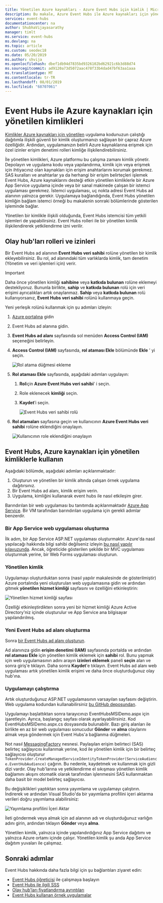 ```yaml
---
title: Yönetilen Azure kaynakları - Azure Event Hubs için kimlik | Microsoft Docs
description: Bu makale, Azure Event Hubs ile Azure kaynakları için yönetilen kimliklerini kullanma hakkında bilgi sağlar.
services: event-hubs
documentationcenter: na
author: ShubhaVijayasarathy
manager: timlt
ms.service: event-hubs
ms.devlang: na
ms.topic: article
ms.custom: seodec18
ms.date: 05/20/2019
ms.author: shvija
ms.openlocfilehash: dbef1db94d7835bd9326102bd62921c6b3d88d74
ms.sourcegitcommit: ad9120a73d5072aac478f33b4dad47bf63aa1aaa
ms.translationtype: MT
ms.contentlocale: tr-TR
ms.lasthandoff: 08/01/2019
ms.locfileid: "68707061"
---
```

# <a name="managed-identities-for-azure-resources-with-event-hubs"></a>Event Hubs ile Azure kaynakları için yönetilen kimlikleri

[Kimlikler Azure kaynakları için yönetilen](../active-directory/managed-identities-azure-resources/overview.md) uygulama kodunuzun çalıştığı dağıtımla ilişkili güvenli bir kimlik oluşturmanızı sağlayan bir çapraz Azure özelliğidir. Ardından, uygulamanızın belirli Azure kaynaklarına erişmek için özel izinler erişim denetimi rolleri kimliğe ilişkilendirebilirsiniz. 

İle yönetilen kimlikleri, Azure platformu bu çalışma zamanı kimlik yönetir. Depolayın ve uygulama kodu veya yapılandırma, kimlik için veya erişmek için ihtiyacınız olan kaynakları için erişim anahtarlarını korumak gerekmez. SAS kuralları ve anahtarlar ya da herhangi bir erişim belirteçleri işlemek Event Hubs, Azure kaynaklarını desteği etkin yönetilen kimliklerle bir Azure App Service uygulama içinde veya bir sanal makinede çalışan bir istemci uygulaması gerekmez. İstemci uygulaması, uç nokta adresi Event Hubs ad alanının yalnızca gerekir. Uygulamaya bağlandığında, Event Hubs yönetilen kimliğin bağlam istemci örneği bu makalenin sonraki bölümlerinde gösterilen işleminde bağlar.

Yönetilen bir kimlikle ilişkili olduğunda, Event Hubs istemcisi tüm yetkili işlemleri de yapabilirsiniz. Event Hubs rolleri ile bir yönetilen kimlik ilişkilendirerek yetkilendirme izni verilir. 

## <a name="event-hubs-roles-and-permissions"></a>Olay hub'ları rolleri ve izinleri
Bir Event Hubs ad alanının **Event Hubs veri sahibi** rolüne yönetilen bir kimlik ekleyebilirsiniz. Bu rol, ad alanındaki tüm varlıklarda kimlik, tam denetim (Yönetim ve veri işlemleri için) verir.

>[!IMPORTANT]
> Daha önce yönetilen kimliği **sahibine** veya **katkıda bulunan** rolüne eklemeyi destekliyoruz. Bununla birlikte, **sahip** ve **katkıda bulunan** rolü için veri erişimi ayrıcalıkları artık onaylanmaz. **Sahip** veya **katkıda bulunan** rolü kullanıyorsanız, **Event Hubs veri sahibi** rolünü kullanmaya geçin.

Yeni yerleşik rolünü kullanmak için şu adımları izleyin: 

1. [Azure portalına](https://portal.azure.com) gidin
2. Event Hubs ad alanına gidin.
3. **Event Hubs ad alanı** sayfasında sol menüden **Access Control (IAM)** seçeneğini belirleyin.
4. **Access Control (IAM)** sayfasında, **rol ataması Ekle** bölümünde **Ekle** ' yi seçin. 

    ![Rol atama düğmesi ekleme](./media/event-hubs-managed-service-identity/add-role-assignment-button.png)
5. **Rol ataması Ekle** sayfasında, aşağıdaki adımları uygulayın: 
    1. **Rol**için **Azure Event Hubs veri sahibi**' i seçin. 
    2. Role eklenecek **kimliği** seçin.
    3. **Kaydet**’i seçin. 

        ![Event Hubs veri sahibi rolü](./media/event-hubs-managed-service-identity/add-role-assignment-dialog.png)
6. **Rol atamaları** sayfasına geçin ve kullanıcının **Azure Event Hubs veri sahibi** rolüne eklendiğini onaylayın. 

    ![Kullanıcının role eklendiğini onaylayın](./media/event-hubs-managed-service-identity/role-assignments.png)
 
## <a name="use-event-hubs-with-managed-identities-for-azure-resources"></a>Event Hubs, Azure kaynakları için yönetilen kimliklerle kullanın

Aşağıdaki bölümde, aşağıdaki adımları açıklanmaktadır:

1. Oluşturun ve yönetilen bir kimlik altında çalışan örnek uygulama dağıtırsınız.
2. Bir Event Hubs ad alanı, kimlik erişim verin.
3. Uygulama, kimliğini kullanarak event hubs ile nasıl etkileşim girer.

Barındırılan bir web uygulaması bu tanıtımda açıklanmaktadır [Azure App Service](https://azure.microsoft.com/services/app-service/). Bir VM tarafından barındırılan uygulama için gerekli adımlar benzerdir.

### <a name="create-an-app-service-web-application"></a>Bir App Service web uygulaması oluşturma

İlk adım, bir App Service ASP.NET uygulaması oluşturmaktır. Azure'da nasıl yapılacağı hakkında bilgi sahibi değilseniz izleyin [bu nasıl yapılır kılavuzunda](../app-service/app-service-web-get-started-dotnet-framework.md). Ancak, öğreticide gösterilen şekilde bir MVC uygulaması oluşturmak yerine, bir Web Forms uygulaması oluşturun.

### <a name="set-up-the-managed-identity"></a>Yönetilen kimlik

Uygulamayı oluşturduktan sonra (nasıl yapılır makalesinde de gösterilmiştir) Azure portalında yeni oluşturulan web uygulamasına gidin ve ardından gitmek **yönetilen hizmet kimliği** sayfasını ve özelliğini etkinleştirin: 

![Yönetilen hizmet kimliği sayfası](./media/event-hubs-managed-service-identity/msi1.png)
 
Özelliği etkinleştirdikten sonra yeni bir hizmet kimliği Azure Active Directory'niz içinde oluşturulur ve App Service ana bilgisayar yapılandırılmış.

### <a name="create-a-new-event-hubs-namespace"></a>Yeni Event Hubs ad alanı oluşturma

Sonra [bir Event Hubs ad alanı oluşturun](event-hubs-create.md). 

Ad alanınıza gidin **erişim denetimi (IAM)** sayfasında portalda ve ardından **rol ataması Ekle** için yönetilen kimlik eklemek için **sahibi** rol. Bunu yapmak için web uygulamasının adını arayın **izinleri eklemek** paneli **seçin** alan ve sonra giriş'e tıklayın. Daha sonra **Kaydet**'e tıklayın. Event Hubs ad alanı web uygulaması artık yönetilen kimlik erişimi ve daha önce oluşturduğunuz olay hub'ına. 

### <a name="run-the-app"></a>Uygulamayı çalıştırma

Artık oluşturduğunuz ASP.NET uygulamasının varsayılan sayfasını değiştirin. Web uygulama kodundan kullanabilirsiniz [bu GitHub deposundan](https://github.com/Azure/azure-event-hubs/tree/master/samples/DotNet/Microsoft.Azure.EventHubs/Rbac/ManagedIdentityWebApp). 

Uygulamayı başlattıktan sonra tarayıcınızı EventHubsMSIDemo.aspx için işaretleyin. Ayrıca, başlangıç sayfası olarak ayarlayabilirsiniz. Kod EventHubsMSIDemo.aspx.cs dosyasında bulunabilir. Bazı giriş alanları ile birlikte en az bir web uygulaması sonucudur **Gönder** ve **alma** olaylarını almak veya göndermek için Event Hubs'a bağlanma düğmeleri. 

Not nasıl [MessagingFactory](/dotnet/api/microsoft.servicebus.messaging.messagingfactory) nesnesi. Paylaşılan erişim belirteci (SAS) belirteç sağlayıcısı kullanmak yerine, kod ile yönetilen kimlik için bir belirteç sağlayıcısı oluşturur `TokenProvider.CreateManagedServiceIdentityTokenProvider(ServiceAudience.EventHubAudience)` çağırın. Bu nedenle, kaydetmek ve kullanmak için gizli dizi vardır. Olay hub'larına ve yetkilendirme el sıkışması yönetilen kimlik bağlamını akışını otomatik olarak tarafından işlenmesini SAS kullanmaktan daha basit bir model belirteç sağlayıcısı.

Bu değişiklikleri yaptıktan sonra yayımlama ve uygulamayı çalıştırın. İndirerek ve ardından Visual Studio'da bir yayımlama profilini içeri aktarma verileri doğru yayımlama alabilirsiniz:

![Yayımlama profilini İçeri Aktar](./media/event-hubs-managed-service-identity/msi3.png)
 
İleti göndermek veya almak için ad alanının adı ve oluşturduğunuz varlığın adını girin, ardından tıklayın **Gönder** veya **alma**. 
 
Yönetilen kimlik, yalnızca içinde yapılandırdığınız App Service dağıtımı ve yalnızca Azure ortamı içinde çalışır. Yönetilen kimlik şu anda App Service dağıtım yuvaları ile çalışmaz.

## <a name="next-steps"></a>Sonraki adımlar

Event Hubs hakkında daha fazla bilgi için şu bağlantıları ziyaret edin:

* [Event Hubs öğreticisi](event-hubs-dotnet-standard-getstarted-send.md) ile çalışmaya başlayın
* [Event Hubs ile ilgili SSS](event-hubs-faq.md)
* [Olay hub'ları fiyatlandırma ayrıntıları](https://azure.microsoft.com/pricing/details/event-hubs/)
* [Event Hubs kullanan örnek uygulamalar](https://github.com/Azure/azure-event-hubs/tree/master/samples)
